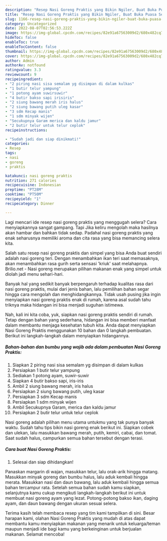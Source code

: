 ```yaml
---
description: "Resep Nasi Goreng Praktis yang Bikin Ngiler, Buat Buka Puasa Sempurna"
title: "Resep Nasi Goreng Praktis yang Bikin Ngiler, Buat Buka Puasa Sempurna"
slug: 1166-resep-nasi-goreng-praktis-yang-bikin-ngiler-buat-buka-puasa-sempurna
category: Uncategorized
date: 2022-08-07T02:56:53.222Z
image: https://img-global.cpcdn.com/recipes/82e91a67563009d2/680x482cq70/nasi-goreng-praktis-foto-resep-utama.jpg
hideToc: false
enableToc: true
enableTocContent: false
thumbnail: https://img-global.cpcdn.com/recipes/82e91a67563009d2/680x482cq70/nasi-goreng-praktis-foto-resep-utama.jpg
cover: https://img-global.cpcdn.com/recipes/82e91a67563009d2/680x482cq70/nasi-goreng-praktis-foto-resep-utama.jpg
author: Admin
authorAv: notfound
ratingvalue: 3.3
reviewcount: 9
recipeingredient:
- "2 piring nasi sisa semalam yg disimpan di dalam kulkas"
- "1 butir telur yampung"
- "1 potong ayam suwirsuwir"
- "4 butir bakso sapi irisiris"
- "2 siung bawang merah iris halus"
- "2 siung bawang putih uleg kasar"
- "3 sdm Kecap manis"
- "1 sdm minyak wijen"
- "Secukupnya Garam merica dan kaldu jamur"
- "2 butir telur untuk telur ceplok"
recipeinstructions:

- "Sudah jadi dan siap dinikmati!"
categories:
- Resep
tags:
- nasi
- goreng
- praktis

katakunci: nasi goreng praktis 
nutrition: 271 calories
recipecuisine: Indonesian
preptime: "PT28M"
cooktime: "PT50M"
recipeyield: "1"
recipecategory: Dinner

---
```



Lagi mencari ide resep nasi goreng praktis yang menggugah selera? Cara menyiapkannya sangat gampang. Tapi Jika keliru mengolah maka hasilnya akan hambar dan bahkan tidak sedap. Padahal nasi goreng praktis yang enak seharusnya memiliki aroma dan cita rasa yang bisa memancing selera kita.


Salah satu resep nasi goreng praktis dan simpel yang bisa Anda buat sendiri adalah nasi goreng teri. Dengan menambahkan ikan teri saat memasaknya, akan menambahkan rasa gurih serta sensasi &#39;kriuk&#39; saat melahapnya. Brilio.net - Nasi goreng merupakan pilihan makanan enak yang simpel untuk diolah jadi menu sehari-hari.

Banyak hal yang sedikit banyak berpengaruh terhadap kualitas rasa dari nasi goreng praktis, mulai dari jenis bahan, lalu pemilihan bahan segar hingga cara mengolah dan menghidangkannya. Tidak usah pusing jika ingin menyiapkan nasi goreng praktis enak di rumah, karena asal sudah tahu triknya maka hidangan ini bisa menjadi suguhan istimewa.


Nah, kali ini kita coba, yuk, siapkan nasi goreng praktis sendiri di rumah. Tetap dengan bahan yang sederhana, hidangan ini bisa memberi manfaat dalam membantu menjaga kesehatan tubuh kita. Anda dapat menyiapkan Nasi Goreng Praktis menggunakan 10 bahan dan 0 langkah pembuatan. Berikut ini langkah-langkah dalam menyiapkan hidangannya.

<!--inarticleads1-->

##### Bahan-bahan dan bumbu yang wajib ada dalam pembuatan Nasi Goreng Praktis:

1. Siapkan 2 piring nasi sisa semalam yg disimpan di dalam kulkas
1. Persiapkan 1 butir telur yampung
1. Sediakan 1 potong ayam, suwir-suwir
1. Siapkan 4 butir bakso sapi, iris-iris
1. Ambil 2 siung bawang merah, iris halus
1. Persiapkan 2 siung bawang putih, uleg kasar
1. Persiapkan 3 sdm Kecap manis
1. Persiapkan 1 sdm minyak wijen
1. Ambil Secukupnya Garam, merica dan kaldu jamur
1. Persiapkan 2 butir telur untuk telur ceplok


Nasi goreng adalah pilihan menu utama untukmu yang tak punya banyak waktu. Sudah tahu tips bikin nasi goreng enak berikut ini. Siapkan cobek dan ulekan, lalu masukkan bawang merah, putih, kemiri, cabai, dan tomat. Saat sudah halus, campurkan semua bahan tersebut dengan terasi. 

<!--inarticleads2-->

##### Cara buat Nasi Goreng Praktis:


1. Selesai dan siap dihidangkan!

Panaskan margarin di wajan, masukkan telur, lalu orak-arik hingga matang. Masukkan minyak goreng dan bumbu halus, lalu aduk kembali hingga merata. Masukkan nasi dan daun bawang, lalu aduk kembali hingga semua bahan tercampur rata. Setelah semua bahan sudah kamu siapkan, selanjutnya kamu cukup mengikuti langkah-langkah berikut ini untuk membuat nasi goreng ayam yang lezat. Potong-potong bakso ikan, daging ayam, dan daun bawang dengan ukuran sesuai selera. 

Terima kasih telah membaca resep yang tim kami tampilkan di sini. Besar harapan kami, olahan Nasi Goreng Praktis yang mudah di atas dapat membantu kamu menyiapkan makanan yang menarik untuk keluarga/teman maupun menjadi ide bagi kamu yang berkeinginan untuk berjualan makanan. Selamat mencoba!
